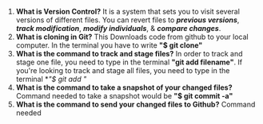 1. **What is Version Control?** It is a system that sets you to visit several versions of different files. You can revert files to ***previous versions***, ***track modification***, ***modify individuals***, & ***compare changes***.
1. **What is cloning in Git?** This Downloads code from github to your local computer. In the terminal you have to write **"$ git clone"** 
1. **What is the command to track and stage files?** In  order to track and stage one file, you need to type in the terminal **"git add filename"**. If you're looking to track and stage all files, you need to type in the terminal **"$ git add *"**
1. **What is the command to take a snapshot of your changed files?** Command needed to take a snapshot would be **"$ git commit -a"**
1. **What is the command to send your changed files to Github?** Command needed 
